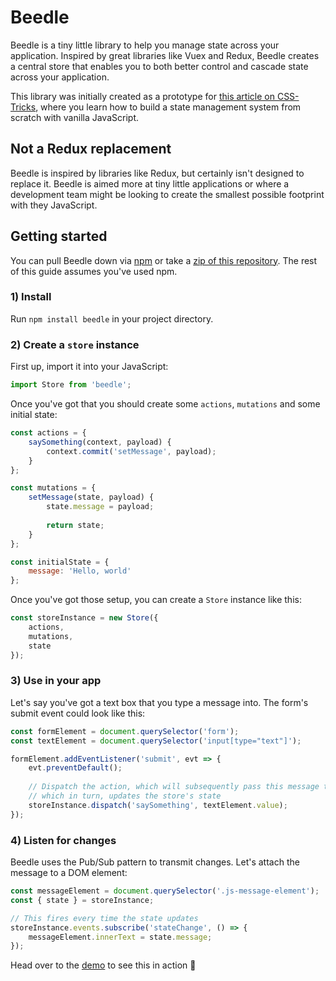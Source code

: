 # Beedle

Beedle is a tiny little library to help you manage state across your application. Inspired by great libraries like Vuex and Redux, Beedle creates a central store that enables you to both better control and cascade state across your application.

This library was initially created as a prototype for [this article on CSS-Tricks](https://css-tricks.com/build-a-state-management-system-with-vanilla-javascript/), where you learn how to build a state management system from scratch with vanilla JavaScript.



## Not a Redux replacement

Beedle is inspired by libraries like Redux, but certainly isn't designed to replace it. Beedle is aimed more at tiny little applications or where a development team might be looking to create the smallest possible footprint with they JavaScript.



## Getting started

You can pull Beedle down via [npm](http://npmjs.com) or take a [zip of this repository](https://github.com/hankchizljaw/beedle/archive/master.zip). The rest of this guide assumes you've used npm.

### 1) Install

Run `npm install beedle` in your project directory.



### 2) Create a `store` instance

First up, import it into your JavaScript:

```JavaScript
import Store from 'beedle';
```



Once you've got that you should create some `actions`, `mutations` and some initial state:

```javascript
const actions = {
    saySomething(context, payload) {
        context.commit('setMessage', payload);
    }
};

const mutations = {
    setMessage(state, payload) {
        state.message = payload;
        
        return state;
    }
};

const initialState = {
    message: 'Hello, world'
};
```



Once you've got those setup, you can create a `Store` instance like this:

```javascript
const storeInstance = new Store({
    actions,
    mutations,
    state
});
```



### 3) Use in your app

Let's say you've got a text box that you type a message into. The form's submit event could look like this:

```javascript
const formElement = document.querySelector('form');
const textElement = document.querySelector('input[type="text"]');

formElement.addEventListener('submit', evt => {
    evt.preventDefault();
    
    // Dispatch the action, which will subsequently pass this message to the mutation
    // which in turn, updates the store's state
    storeInstance.dispatch('saySomething', textElement.value);
});
```



### 4) Listen for changes

Beedle uses the Pub/Sub pattern to transmit changes. Let's attach the message to a DOM element:

```javascript
const messageElement = document.querySelector('.js-message-element');
const { state } = storeInstance; 

// This fires every time the state updates
storeInstance.events.subscribe('stateChange', () => {
    messageElement.innerText = state.message;
});
```



Head over to the [demo](#) to see this in action 🚀